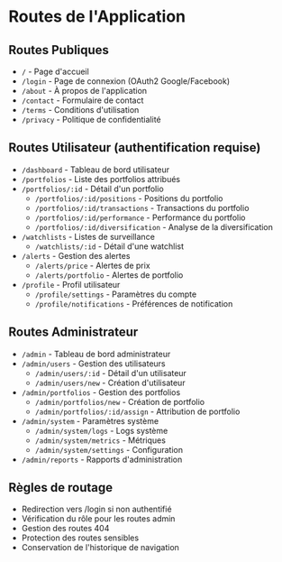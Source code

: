 # Routes de l'Application

## Routes Publiques
- `/` - Page d'accueil
- `/login` - Page de connexion (OAuth2 Google/Facebook)
- `/about` - À propos de l'application
- `/contact` - Formulaire de contact
- `/terms` - Conditions d'utilisation
- `/privacy` - Politique de confidentialité

## Routes Utilisateur (authentification requise)
- `/dashboard` - Tableau de bord utilisateur
- `/portfolios` - Liste des portfolios attribués
- `/portfolios/:id` - Détail d'un portfolio
  - `/portfolios/:id/positions` - Positions du portfolio
  - `/portfolios/:id/transactions` - Transactions du portfolio
  - `/portfolios/:id/performance` - Performance du portfolio
  - `/portfolios/:id/diversification` - Analyse de la diversification
- `/watchlists` - Listes de surveillance
  - `/watchlists/:id` - Détail d'une watchlist
- `/alerts` - Gestion des alertes
  - `/alerts/price` - Alertes de prix
  - `/alerts/portfolio` - Alertes de portfolio
- `/profile` - Profil utilisateur
  - `/profile/settings` - Paramètres du compte
  - `/profile/notifications` - Préférences de notification

## Routes Administrateur
- `/admin` - Tableau de bord administrateur
- `/admin/users` - Gestion des utilisateurs
  - `/admin/users/:id` - Détail d'un utilisateur
  - `/admin/users/new` - Création d'utilisateur
- `/admin/portfolios` - Gestion des portfolios
  - `/admin/portfolios/new` - Création de portfolio
  - `/admin/portfolios/:id/assign` - Attribution de portfolio
- `/admin/system` - Paramètres système
  - `/admin/system/logs` - Logs système
  - `/admin/system/metrics` - Métriques
  - `/admin/system/settings` - Configuration
- `/admin/reports` - Rapports d'administration

## Règles de routage
- Redirection vers /login si non authentifié
- Vérification du rôle pour les routes admin
- Gestion des routes 404
- Protection des routes sensibles
- Conservation de l'historique de navigation 